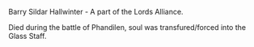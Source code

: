 
Barry Sildar Hallwinter - A part of the Lords Alliance.

Died during the battle of Phandilen, soul was transfured/forced into the Glass Staff.
